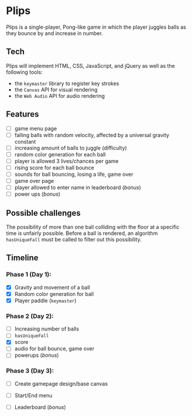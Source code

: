 # Plips

Plips is a single-player, Pong-like game in which the player juggles balls as they bounce by and increase in number.

## Tech
Plips will implement HTML, CSS, JavaScript, and jQuery as well as the following tools:

  * the `keymaster` library to register key strokes
  * the `Canvas` API for visual rendering
  * the `Web Audio` API for audio rendering

## Features
- [ ] game menu page
- [ ] falling balls with random velocity, affected by a universal gravity constant
- [ ] increasing amount of balls to juggle (difficulty)
- [ ] random color generation for each ball
- [ ] player is allowed 3 lives/chances per game
- [ ] rising score for each ball bounce
- [ ] sounds for ball bouncing, losing a life, game over
- [ ] game over page
- [ ] player allowed to enter name in leaderboard (*bonus*)
- [ ] power ups (*bonus*)

## Possible challenges
The possibility of more than one ball colliding with the floor at a specific time is unfairly possible. Before a ball is rendered, an algorithm `hasUniqueFall` must be called to filter out this possibility.

## Timeline

### Phase 1 (Day 1):
- [X] Gravity and movement of a ball
- [X] Random color generation for ball
- [X] Player paddle (`keymaster`)

### Phase 2 (Day 2):
- [ ] Increasing number of balls
- [ ] `hasUniqueFall`
- [X] score
- [ ] audio for ball bounce, game over
- [ ] powerups (*bonus*)

### Phase 3 (Day 3):
- [ ] Create gamepage design/base canvas
- [ ] Start/End menu
- [ ] Leaderboard (*bonus*)















<!-- -->
